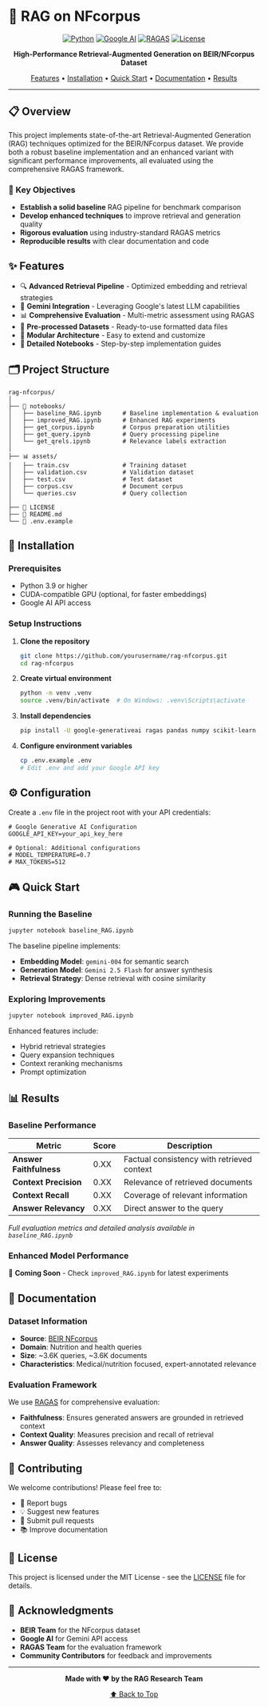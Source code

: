 # 🚀 RAG on NFcorpus

<div align="center">

[![Python](https://img.shields.io/badge/Python-3.9%2B-blue?style=for-the-badge&logo=python&logoColor=white)](https://www.python.org/)
[![Google AI](https://img.shields.io/badge/Google%20AI-Gemini-4285F4?style=for-the-badge&logo=google&logoColor=white)](https://ai.google.dev/)
[![RAGAS](https://img.shields.io/badge/Evaluation-RAGAS-green?style=for-the-badge)](https://github.com/explodinggradients/ragas)
[![License](https://img.shields.io/badge/License-MIT-yellow?style=for-the-badge)](LICENSE)

**High-Performance Retrieval-Augmented Generation on BEIR/NFcorpus Dataset**

[Features](#-features) • [Installation](#-installation) • [Quick Start](#-quick-start) • [Documentation](#-documentation) • [Results](#-results)

</div>

---

## 📋 Overview

This project implements state-of-the-art Retrieval-Augmented Generation (RAG) techniques optimized for the BEIR/NFcorpus dataset. We provide both a robust baseline implementation and an enhanced variant with significant performance improvements, all evaluated using the comprehensive RAGAS framework.

### 🎯 Key Objectives
- **Establish a solid baseline** RAG pipeline for benchmark comparison
- **Develop enhanced techniques** to improve retrieval and generation quality
- **Rigorous evaluation** using industry-standard RAGAS metrics
- **Reproducible results** with clear documentation and code

## ✨ Features

- 🔍 **Advanced Retrieval Pipeline** - Optimized embedding and retrieval strategies
- 🤖 **Gemini Integration** - Leveraging Google's latest LLM capabilities
- 📊 **Comprehensive Evaluation** - Multi-metric assessment using RAGAS
- 📁 **Pre-processed Datasets** - Ready-to-use formatted data files
- 🔧 **Modular Architecture** - Easy to extend and customize
- 📝 **Detailed Notebooks** - Step-by-step implementation guides

## 🗂️ Project Structure

```
rag-nfcorpus/
│
├── 📓 notebooks/
│   ├── baseline_RAG.ipynb      # Baseline implementation & evaluation
│   ├── improved_RAG.ipynb      # Enhanced RAG experiments
│   ├── get_corpus.ipynb        # Corpus preparation utilities
│   ├── get_query.ipynb         # Query processing pipeline
│   └── get_qrels.ipynb         # Relevance labels extraction
│
├── 📊 assets/
│   ├── train.csv               # Training dataset
│   ├── validation.csv          # Validation dataset
│   ├── test.csv                # Test dataset
│   ├── corpus.csv              # Document corpus
│   └── queries.csv             # Query collection
│
├── 📄 LICENSE
├── 📖 README.md
└── 🔐 .env.example
```

## 🚀 Installation

### Prerequisites

- Python 3.9 or higher
- CUDA-compatible GPU (optional, for faster embeddings)
- Google AI API access

### Setup Instructions

1. **Clone the repository**
   ```bash
   git clone https://github.com/yourusername/rag-nfcorpus.git
   cd rag-nfcorpus
   ```

2. **Create virtual environment**
   ```bash
   python -m venv .venv
   source .venv/bin/activate  # On Windows: .venv\Scripts\activate
   ```

3. **Install dependencies**
   ```bash
   pip install -U google-generativeai ragas pandas numpy scikit-learn jupyter python-dotenv
   ```

4. **Configure environment variables**
   ```bash
   cp .env.example .env
   # Edit .env and add your Google API key
   ```

## ⚙️ Configuration

Create a `.env` file in the project root with your API credentials:

```env
# Google Generative AI Configuration
GOOGLE_API_KEY=your_api_key_here

# Optional: Additional configurations
# MODEL_TEMPERATURE=0.7
# MAX_TOKENS=512
```

## 🎮 Quick Start

### Running the Baseline

```bash
jupyter notebook baseline_RAG.ipynb
```

The baseline pipeline implements:
- **Embedding Model**: `gemini-004` for semantic search
- **Generation Model**: `Gemini 2.5 Flash` for answer synthesis
- **Retrieval Strategy**: Dense retrieval with cosine similarity

### Exploring Improvements

```bash
jupyter notebook improved_RAG.ipynb
```

Enhanced features include:
- Hybrid retrieval strategies
- Query expansion techniques
- Context reranking mechanisms
- Prompt optimization

## 📊 Results

### Baseline Performance

| Metric | Score | Description |
|--------|-------|-------------|
| **Answer Faithfulness** | 0.XX | Factual consistency with retrieved context |
| **Context Precision** | 0.XX | Relevance of retrieved documents |
| **Context Recall** | 0.XX | Coverage of relevant information |
| **Answer Relevancy** | 0.XX | Direct answer to the query |

*Full evaluation metrics and detailed analysis available in `baseline_RAG.ipynb`*

### Enhanced Model Performance

🚧 **Coming Soon** - Check `improved_RAG.ipynb` for latest experiments

## 📖 Documentation

### Dataset Information

- **Source**: [BEIR NFcorpus](https://github.com/beir-cellar/beir)
- **Domain**: Nutrition and health queries
- **Size**: ~3.6K queries, ~3.6K documents
- **Characteristics**: Medical/nutrition focused, expert-annotated relevance

### Evaluation Framework

We use [RAGAS](https://github.com/explodinggradients/ragas) for comprehensive evaluation:

- **Faithfulness**: Ensures generated answers are grounded in retrieved context
- **Context Quality**: Measures precision and recall of retrieval
- **Answer Quality**: Assesses relevancy and completeness

## 🤝 Contributing

We welcome contributions! Please feel free to:

- 🐛 Report bugs
- 💡 Suggest new features
- 🔧 Submit pull requests
- 📚 Improve documentation

## 📄 License

This project is licensed under the MIT License - see the [LICENSE](LICENSE) file for details.

## 🙏 Acknowledgments

- **BEIR Team** for the NFcorpus dataset
- **Google AI** for Gemini API access
- **RAGAS Team** for the evaluation framework
- **Community Contributors** for feedback and improvements

---

<div align="center">

**Made with ❤️ by the RAG Research Team**

[⬆ Back to Top](#-rag-on-nfcorpus)

</div>